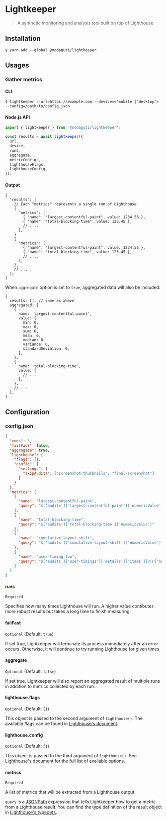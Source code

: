 # Lightkeeper

> A synthetic monitoring and analysis tool built on top of Lighthouse

## Installation

```
$ yarn add --global @nodaguti/lightkeeper
```

## Usages

### Gather metrics

#### CLI

```
$ lightkeeper --url=https://example.com --device=<'mobile'|'desktop'> --config=/path/to/config.json
```

#### Node.js API

```js
import { lightkeeper } from '@nodaguti/lightkeeper';

const results = await lightkeeper({
  url,
  device,
  runs,
  aggregate,
  metricConfigs,
  lighthouseFlags,
  lighthouseConfig,
});
```

#### Output

```json5
{
  "results": [
    // Each "metrics" represents a single run of Lighthouse
    {
      "metrics": [
        { "name": "largest-contentful-paint", value: 1234.56 },
        { "name": "total-blocking-time", value: 123.45 },
        // ....
      ],
    }
    {
      "metrics": [
        { "name": "largest-contentful-paint", value: 1234.56 },
        { "name": "total-blocking-time", value: 123.45 },
        // ....
      ],
    },
    // ...
  ];
}
```

When `aggregate` option is set to `true`, aggregated data will also be included:

```json5
{
  results: [], // same as above
  aggregated: [
    {
      name: 'largest-contentful-paint',
      value: {
        min: 0,
        max: 0,
        sum: 0,
        mean: 0,
        median: 0,
        variance: 0,
        standardDeviation: 0,
      },
    },
    {
      name: 'total-blocking-time',
      value: {
        // ...
      },
    },
    // ...
  ],
}
```

## Configuration

### config.json

```json
{
  "runs": 3,
  "failFast": false,
  "aggregate": true,
  "lighthouse": {
    "flags": {},
    "config": {
      "settings": {
        "skipAudits": ["screenshot-thumbnails", "final-screenshot"]
      }
    }
  },
  "metrics": [
    {
      "name": "largest-contentful-paint",
      "query": "$['audits']['largest-contentful-paint']['numericValue']"
    },
    {
      "name": "total-blocking-time",
      "query": "$['audits']['total-blocking-time']['numericValue']"
    },
    {
      "name": "cumulative-layout-shift",
      "query": "$['audits']['cumulative-layout-shift']['numericValue']"
    },
    {
      "name": "user-timing-foo",
      "query": "$['audits']['user-timings']['details']['items'][?(@['name']=='foo')]['startTime']"
    }
  ]
}
```

#### runs

`Required`

Specifies how many times Lighthouse will run. A higher value contibutes more robust results but takes a long time to finish measuring.

#### failFast

`Optional` (Default: `true`)

If set true, Lightkeeper will terminate its process immediately after an error occurs. Otherwise, it will continue to try running Lighthouse for given times.

#### aggregate

`Optional` (Default: `false`)

If set true, Lightkeeper will also report an aggregated result of multiple runs in addition to metrics collected by each run.

#### lighthouse.flags

`Optional` (Default: `{}`)

This object is passed to the second argument of `lighthouse()`. The available flags can be found in [Lighthouse's document](https://github.com/GoogleChrome/lighthouse/blob/master/docs/readme.md#differences-from-cli-flags).

#### lighthouse.config

`Optional` (Default: `{}`)

This object is passed to the third argument of `lighthouse()`. See [Lighthouse's document](https://github.com/GoogleChrome/lighthouse/blob/master/docs/readme.md#configuration) for the full list of available options.

#### metrics

`Required`

A list of metrics that will be extracted from a Lighthouse output.

`query` is a [JSONPath](https://github.com/dchester/jsonpath#readme) expression that tells Lightkeeper how to get a metric from a Lighthouse result. You can find the type definition of the result object in [Lighthouse's typedefs](https://github.com/GoogleChrome/lighthouse/blob/378a31f8117d20c852562514612c80ea12892c54/types/lhr.d.ts#L27).
